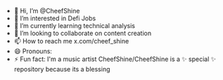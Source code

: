 - 👋 Hi, I’m @CheefShine
- 👀 I’m interested in Defi Jobs
- 🌱 I’m currently learning technical analysis 
- 💞️ I’m looking to collaborate on content creation 
- 📫 How to reach me x.com/cheef_shine
- 😄 Pronouns: 
- ⚡ Fun fact: I'm a music artist 
CheefShine/CheefShine is a ✨ special ✨ repository because its a blessing 
